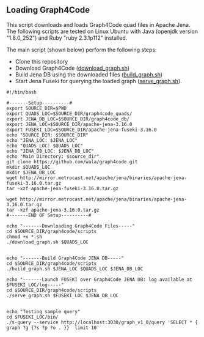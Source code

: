 ## Loading Graph4Code<a name="uses"></a>

This script downloads and loads Graph4Code quad files in Apache Jena. The following scripts are tested on Linux Ubuntu with Java (openjdk version "1.8.0_252") and Ruby "ruby 2.3.1p112" installed.

The main script (shown below) perform the following steps:
- Clone this repository
- Download Graph4Code ([download_graph.sh](https://github.com/wala/graph4code/blob/master/scripts/download_graph.sh))
- Build Jena DB using the downloaded files ([build_graph.sh](https://github.com/wala/graph4code/blob/master/scripts/build_graph.sh))
- Start Jena Fuseki for querying the loaded graph ([serve_graph.sh](https://github.com/wala/graph4code/blob/master/scripts/serve_graph.sh)). 


```
#!/bin/bash

#-------Setup----------#
export SOURCE_DIR=$PWD
export QUADS_LOC=$SOURCE_DIR/graph4code_quads/
export JENA_DB_LOC=$SOURCE_DIR/graph4code_db/
export JENA_LOC=$SOURCE_DIR/apache-jena-3.16.0
export FUSEKI_LOC=$SOURCE_DIR/apache-jena-fuseki-3.16.0
echo "SOURCE_DIR: $SOURCE_DIR"
echo "JENA_LOC: $JENA_LOC"
echo "QUADS_LOC: $QUADS_LOC"
echo "JENA_DB_LOC: $JENA_DB_LOC"
echo "Main Directory: $source_dir"
git clone https://github.com/wala/graph4code.git
mkdir $QUADS_LOC
mkdir $JENA_DB_LOC
wget http://mirror.metrocast.net/apache/jena/binaries/apache-jena-fuseki-3.16.0.tar.gz
tar -xzf apache-jena-fuseki-3.16.0.tar.gz

wget http://mirror.metrocast.net/apache/jena/binaries/apache-jena-3.16.0.tar.gz
tar -xzf apache-jena-3.16.0.tar.gz
#-------END OF Setup----------#

echo "-------Downloading Graph4Code Files-----"
cd $SOURCE_DIR/graph4code/scripts
chmod +x *.sh
./download_graph.sh $QUADS_LOC


echo "-------Build Graph4Code JENA DB-----"
cd $SOURCE_DIR/graph4code/scripts
./build_graph.sh $JENA_LOC $QUADS_LOC $JENA_DB_LOC

echo "-------Launch FUSEKI over Graph4Code JENA DB: log available at $FUSEKI_LOC/log-----"
cd $SOURCE_DIR/graph4code/scripts
./serve_graph.sh $FUSEKI_LOC $JENA_DB_LOC


echo "Testing sample query"
cd $FUSEKI_LOC/bin/
./s-query --service http://localhost:3030/graph_v1_0/query 'SELECT * { graph ?g {?s ?p ?o . }}  limit 10'
```

